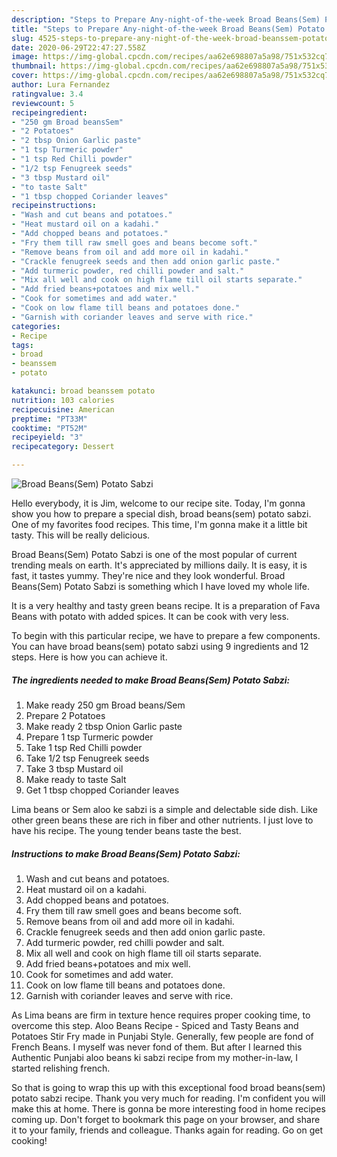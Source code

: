 ```yaml
---
description: "Steps to Prepare Any-night-of-the-week Broad Beans(Sem) Potato Sabzi"
title: "Steps to Prepare Any-night-of-the-week Broad Beans(Sem) Potato Sabzi"
slug: 4525-steps-to-prepare-any-night-of-the-week-broad-beanssem-potato-sabzi
date: 2020-06-29T22:47:27.558Z
image: https://img-global.cpcdn.com/recipes/aa62e698807a5a98/751x532cq70/broad-beanssem-potato-sabzi-recipe-main-photo.jpg
thumbnail: https://img-global.cpcdn.com/recipes/aa62e698807a5a98/751x532cq70/broad-beanssem-potato-sabzi-recipe-main-photo.jpg
cover: https://img-global.cpcdn.com/recipes/aa62e698807a5a98/751x532cq70/broad-beanssem-potato-sabzi-recipe-main-photo.jpg
author: Lura Fernandez
ratingvalue: 3.4
reviewcount: 5
recipeingredient:
- "250 gm Broad beansSem"
- "2 Potatoes"
- "2 tbsp Onion Garlic paste"
- "1 tsp Turmeric powder"
- "1 tsp Red Chilli powder"
- "1/2 tsp Fenugreek seeds"
- "3 tbsp Mustard oil"
- "to taste Salt"
- "1 tbsp chopped Coriander leaves"
recipeinstructions:
- "Wash and cut beans and potatoes."
- "Heat mustard oil on a kadahi."
- "Add chopped beans and potatoes."
- "Fry them till raw smell goes and beans become soft."
- "Remove beans from oil and add more oil in kadahi."
- "Crackle fenugreek seeds and then add onion garlic paste."
- "Add turmeric powder, red chilli powder and salt."
- "Mix all well and cook on high flame till oil starts separate."
- "Add fried beans+potatoes and mix well."
- "Cook for sometimes and add water."
- "Cook on low flame till beans and potatoes done."
- "Garnish with coriander leaves and serve with rice."
categories:
- Recipe
tags:
- broad
- beanssem
- potato

katakunci: broad beanssem potato 
nutrition: 103 calories
recipecuisine: American
preptime: "PT33M"
cooktime: "PT52M"
recipeyield: "3"
recipecategory: Dessert

---
```



![Broad Beans(Sem) Potato Sabzi](https://img-global.cpcdn.com/recipes/aa62e698807a5a98/751x532cq70/broad-beanssem-potato-sabzi-recipe-main-photo.jpg)

Hello everybody, it is Jim, welcome to our recipe site. Today, I'm gonna show you how to prepare a special dish, broad beans(sem) potato sabzi. One of my favorites food recipes. This time, I'm gonna make it a little bit tasty. This will be really delicious.

Broad Beans(Sem) Potato Sabzi is one of the most popular of current trending meals on earth. It's appreciated by millions daily. It is easy, it is fast, it tastes yummy. They're nice and they look wonderful. Broad Beans(Sem) Potato Sabzi is something which I have loved my whole life.

It is a very healthy and tasty green beans recipe. It is a preparation of Fava Beans with potato with added spices. It can be cook with very less.


To begin with this particular recipe, we have to prepare a few components. You can have broad beans(sem) potato sabzi using 9 ingredients and 12 steps. Here is how you can achieve it.

<!--inarticleads1-->

##### The ingredients needed to make Broad Beans(Sem) Potato Sabzi:

1. Make ready 250 gm Broad beans/Sem
1. Prepare 2 Potatoes
1. Make ready 2 tbsp Onion Garlic paste
1. Prepare 1 tsp Turmeric powder
1. Take 1 tsp Red Chilli powder
1. Take 1/2 tsp Fenugreek seeds
1. Take 3 tbsp Mustard oil
1. Make ready to taste Salt
1. Get 1 tbsp chopped Coriander leaves


Lima beans or Sem aloo ke sabzi is a simple and delectable side dish. Like other green beans these are rich in fiber and other nutrients. I just love to have his recipe. The young tender beans taste the best. 

<!--inarticleads2-->

##### Instructions to make Broad Beans(Sem) Potato Sabzi:

1. Wash and cut beans and potatoes.
1. Heat mustard oil on a kadahi.
1. Add chopped beans and potatoes.
1. Fry them till raw smell goes and beans become soft.
1. Remove beans from oil and add more oil in kadahi.
1. Crackle fenugreek seeds and then add onion garlic paste.
1. Add turmeric powder, red chilli powder and salt.
1. Mix all well and cook on high flame till oil starts separate.
1. Add fried beans+potatoes and mix well.
1. Cook for sometimes and add water.
1. Cook on low flame till beans and potatoes done.
1. Garnish with coriander leaves and serve with rice.


As Lima beans are firm in texture hence requires proper cooking time, to overcome this step. Aloo Beans Recipe - Spiced and Tasty Beans and Potatoes Stir Fry made in Punjabi Style. Generally, few people are fond of French Beans. I myself was never fond of them. But after I learned this Authentic Punjabi aloo beans ki sabzi recipe from my mother-in-law, I started relishing french. 

So that is going to wrap this up with this exceptional food broad beans(sem) potato sabzi recipe. Thank you very much for reading. I'm confident you will make this at home. There is gonna be more interesting food in home recipes coming up. Don't forget to bookmark this page on your browser, and share it to your family, friends and colleague. Thanks again for reading. Go on get cooking!
